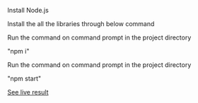 Install Node.js


Install the all the libraries through below command


Run the command on command prompt in the project directory


"npm i"


Run the command on command prompt in the project directory


"npm start"


[See live result](https://ea290057-b7f1-4894-b7dd-8ca7f9cc51e3.ws-ap0.gitpod.io/#/workspace/eazy.my)
